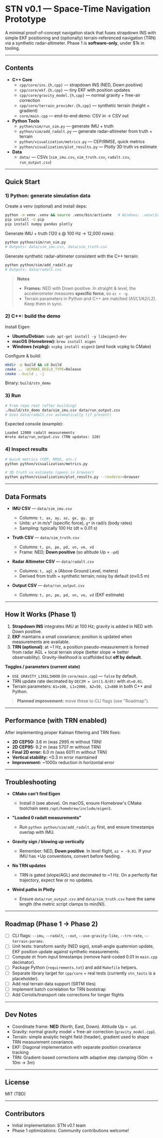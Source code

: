 # STN v0.1 — Space-Time Navigation Prototype

A minimal proof-of-concept navigation stack that fuses strapdown INS with simple EKF positioning and (optionally) terrain-referenced navigation (TRN) via a synthetic radar-altimeter. Phase 1 is **software-only**, under $1k in tooling.

---

## Contents

- **C++ Core**
  - `cpp/core/ins.{h,cpp}` — strapdown INS (NED, Down positive)
  - `cpp/core/ekf.{h,cpp}` — tiny EKF with position updates
  - `cpp/core/gravity_model.{h,cpp}` — normal gravity + free-air correction
  - `cpp/core/terrain_provider.{h,cpp}` — synthetic terrain (height + gradient)
  - `core/main.cpp` — end-to-end demo: CSV in → CSV out
- **Python Tools**
  - `python/sim/run_sim.py` — generate IMU + truth
  - `python/sim/add_radalt.py` — generate radar-altimeter from truth + terrain
  - `python/visualization/metrics.py` — CEP/RMSE, quick metrics
  - `python/visualization/plot_results.py` — Plotly 3D truth vs estimate
- **Data**
  - `data/` — CSVs (`sim_imu.csv`, `sim_truth.csv`, `radalt.csv`, `run_output.csv`)

---

## Quick Start

### 1) Python: generate simulation data

Create a venv (optional) and install deps:

```bash
python -m venv .venv && source .venv/bin/activate   # Windows: .venv\Scripts\activate
pip install -U pip
pip install numpy pandas plotly
```

Generate IMU + truth (120 s @ 100 Hz → 12,000 rows):

```bash
python python/sim/run_sim.py
# Outputs: data/sim_imu.csv, data/sim_truth.csv
```

Generate synthetic radar-altimeter consistent with the C++ terrain:

```bash
python python/sim/add_radalt.py
# Outputs: data/radalt.csv
```

> **Notes**
>
> * **Frames:** NED with Down positive. In straight & level, the accelerometer measures **specific force**, so `az ≈ -g`.
> * Terrain parameters in Python and C++ are matched (A1/L1/A2/L2). Keep them in sync.

### 2) C++: build the demo

Install Eigen:

* **Ubuntu/Debian:** `sudo apt-get install -y libeigen3-dev`
* **macOS (Homebrew):** `brew install eigen`
* **Windows (vcpkg):** `vcpkg install eigen3` (and hook vcpkg to CMake)

Configure & build:

```bash
mkdir -p build && cd build
cmake .. -DCMAKE_BUILD_TYPE=Release
cmake --build . -j
```

Binary: `build/stn_demo`

### 3) Run

```bash
# From repo root (after building)
./build/stn_demo data/sim_imu.csv data/run_output.csv
# Uses data/radalt.csv automatically (if present)
```

Expected console (example):

```
Loaded 12000 radalt measurements
Wrote data/run_output.csv (TRN updates: 120)
```

### 4) Inspect results

```bash
# Quick metrics (CEP, RMSE, etc.)
python python/visualization/metrics.py

# 3D truth vs estimate (opens in browser)
python python/visualization/plot_results.py --renderer=browser
```

---

## Data Formats

* **IMU CSV** — `data/sim_imu.csv`

  * Columns: `t, ax, ay, az, gx, gy, gz`
  * Units: `a*` in m/s² (specific force), `g*` in rad/s (body rates)
  * Sampling: typically 100 Hz (dt ≈ 0.01 s)

* **Truth CSV** — `data/sim_truth.csv`

  * Columns: `t, pn, pe, pd, vn, ve, vd`
  * Frame: NED; **Down positive** (so altitude Up = `-pd`)

* **Radar Altimeter CSV** — `data/radalt.csv`

  * Columns: `t, agl_m` (Above Ground Level, meters)
  * Derived from truth + synthetic terrain; noisy by default (σ≈0.5 m)

* **Output CSV** — `data/run_output.csv`

  * Columns: `t, pn, pe, pd, vn, ve, vd` (EKF estimate)

---

## How It Works (Phase 1)

1. **Strapdown INS** integrates IMU at 100 Hz; gravity is added in NED with Down positive.
2. **EKF** maintains a small covariance; position is updated when measurements are available.
3. **TRN (optional)**: at ~1 Hz, a position pseudo-measurement is formed from radar AGL + local terrain slope (better slope ⇒ better observability). Gravity-likelihood is scaffolded but **off by default**.

**Toggles / parameters (current state)**

* `USE_GRAVITY_LIKELIHOOD` (in `core/main.cpp`) — `false` by default.
* TRN update rate decimated by `DECIM = int(1.0/dt)` with `dt=0.01`.
* Terrain parameters: `A1=100, L1=2000, A2=50, L2=800` in both C++ and Python.

> **Planned improvement:** move these to CLI flags (see "Roadmap").

---

## Performance (with TRN enabled)

After implementing proper Kalman filtering and TRN fixes:

* **2D CEP50:** 3.6 m (was 2995 m without TRN)
* **2D CEP95:** 9.2 m (was 5707 m without TRN) 
* **Final 2D error:** 6.0 m (was 6011 m without TRN)
* **Vertical stability:** <0.3 m error maintained
* **Improvement:** ~1000x reduction in horizontal error

---

## Troubleshooting

* **CMake can't find Eigen**

  * Install it (see above). On macOS, ensure Homebrew's CMake toolchain sees `/opt/homebrew/include/eigen3`.
* **"Loaded 0 radalt measurements"**

  * Run `python python/sim/add_radalt.py` first, and ensure timestamps overlap with IMU.
* **Gravity sign / blowing up vertically**

  * Remember: NED, **Down positive**. In level flight, `az ≈ -9.81`. If your IMU has +Up conventions, convert before feeding.
* **No TRN updates**

  * TRN is gated (slope/AGL) and decimated to ~1 Hz. On a perfectly flat trajectory, expect few or no updates.
* **Weird paths in Plotly**

  * Ensure `data/run_output.csv` and `data/sim_truth.csv` have the same length (the metric script clamps to min(N)).

---

## Roadmap (Phase 1 → Phase 2)

* [ ] CLI flags: `--imu`, `--radalt`, `--out`, `--use-gravity-like`, `--trn-rate`, `--terrain-params`.
* [ ] Unit tests: transform sanity (NED sign), small-angle quaternion update, EKF position update against synthetic measurements.
* [ ] Compute `dt` from input timestamps (remove hard-coded 0.01 in `main.cpp` decimator).
* [ ] Package Python (`requirements.txt`) and add `Makefile` helpers.
* [ ] Separate library target for `cpp/core` + real tests (currently `stn_tests` is a placeholder).
* [ ] Add real terrain data support (SRTM tiles)
* [ ] Implement batch correlation for TRN bootstrap
* [ ] Add Coriolis/transport rate corrections for longer flights

---

## Dev Notes

* Coordinate frame: **NED** (North, East, Down). Altitude Up = `-pd`.
* Gravity: normal gravity model + free-air correction (`gravity_model.cpp`).
* Terrain: simple analytic height field (header), gradient used to shape TRN measurement covariance.
* EKF: Diagonal implementation with separate position covariance tracking
* TRN: Gradient-based corrections with adaptive step clamping (50m → 10m → 3m)

---

## License

MIT (TBD)

---

## Contributors

* Initial implementation: STN v0.1 team
* Phase 1 optimizations: Community contributions welcome!